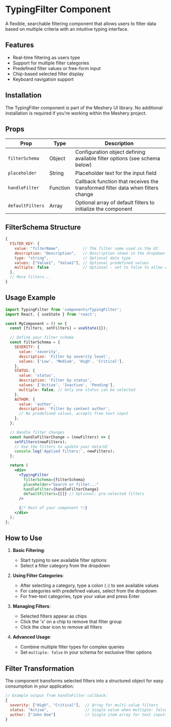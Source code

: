 # TypingFilter Component

A flexible, searchable filtering component that allows users to filter data based on multiple criteria with an intuitive typing interface.

## Features

- Real-time filtering as users type
- Support for multiple filter categories
- Predefined filter values or free-form input
- Chip-based selected filter display
- Keyboard navigation support

## Installation

The TypingFilter component is part of the Meshery UI library. No additional installation is required if you're working within the Meshery project.

## Props

| Prop             | Type     | Description                                                                     |
| ---------------- | -------- | ------------------------------------------------------------------------------- |
| `filterSchema`   | Object   | Configuration object defining available filter options (see schema below)       |
| `placeholder`    | String   | Placeholder text for the input field                                            |
| `handleFilter`   | Function | Callback function that receives the transformed filter data when filters change |
| `defaultFilters` | Array    | Optional array of default filters to initialize the component                   |

## FilterSchema Structure

```javascript
{
  FILTER_KEY: {
    value: "filterName",          // The filter name used in the UI
    description: "Description",   // Description shown in the dropdown
    type: "string",               // Optional data type
    values: ["Value1", "Value2"], // Optional predefined values
    multiple: false               // Optional - set to false to allow only one value per type
  },
  // More filters...
}
```

## Usage Example

```jsx
import TypingFilter from 'components/TypingFilter';
import React, { useState } from 'react';

const MyComponent = () => {
  const [filters, setFilters] = useState({});

  // Define your filter schema
  const filterSchema = {
    SEVERITY: {
      value: 'severity',
      description: 'Filter by severity level',
      values: ['Low', 'Medium', 'High', 'Critical'],
    },
    STATUS: {
      value: 'status',
      description: 'Filter by status',
      values: ['Active', 'Inactive', 'Pending'],
      multiple: false, // Only one status can be selected
    },
    AUTHOR: {
      value: 'author',
      description: 'Filter by content author',
      // No predefined values, accepts free text input
    },
  };

  // Handle filter changes
  const handleFilterChange = (newFilters) => {
    setFilters(newFilters);
    // Use the filters to update your data/UI
    console.log('Applied filters:', newFilters);
  };

  return (
    <div>
      <TypingFilter
        filterSchema={filterSchema}
        placeholder="Search or filter..."
        handleFilter={handleFilterChange}
        defaultFilters={[]} // Optional: pre-selected filters
      />

      {/* Rest of your component */}
    </div>
  );
};
```

## How to Use

1. **Basic Filtering**:
   - Start typing to see available filter options
   - Select a filter category from the dropdown

2. **Using Filter Categories**:
   - After selecting a category, type a colon (`:`) to see available values
   - For categories with predefined values, select from the dropdown
   - For free-text categories, type your value and press Enter

3. **Managing Filters**:
   - Selected filters appear as chips
   - Click the 'x' on a chip to remove that filter group
   - Click the clear icon to remove all filters

4. **Advanced Usage**:
   - Combine multiple filter types for complex queries
   - Set `multiple: false` in your schema for exclusive filter options

## Filter Transformation

The component transforms selected filters into a structured object for easy consumption in your application:

```javascript
// Example output from handleFilter callback:
{
  severity: ["High", "Critical"],  // Array for multi-value filters
  status: "Active",                // Single value when multiple: false
  author: ["John Doe"]             // Single item array for text inputs
}
```
